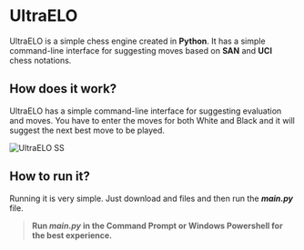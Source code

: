 # UltraELO
UltraELO is a simple chess engine created in **Python**. It has a simple command-line interface for suggesting moves based on **SAN** and **UCI** chess notations.

## How does it work?
UltraELO has a simple command-line interface for suggesting evaluation and moves. You have to enter the moves for both White and Black and it will suggest the next best move to be played.

![UltraELO SS](https://i.imgur.com/ciD1Ut4.png)

## How to run it?
Running it is very simple. Just download and files and then run the ___main.py___ file.
> **Run _main.py_ in the Command Prompt or Windows Powershell for the best experience.**
